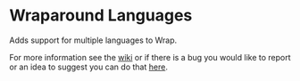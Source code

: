 # Wraparound Languages
Adds support for multiple languages to Wrap.

For more information see the [wiki](https://github.com/Wraparound/wrap/wiki) or if there is a bug you would like to report
or an idea to suggest you can do that [here](https://github.com/Wraparound/wrap/issues).
